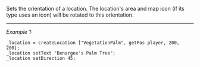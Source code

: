 Sets the orientation of a location. The location's area and map icon (if its type uses an icon) will be rotated to this orientation.


---
*Example 1:*
```sqf
_location = createLocation ["VegetationPalm", getPos player, 200, 200];
_location setText "Benargee's Palm Tree";
_location setDirection 45;
```